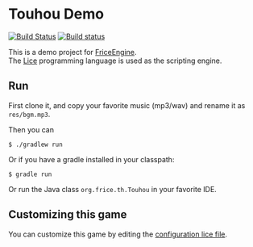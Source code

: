 # Touhou Demo

[![Build Status](https://travis-ci.org/ice1000/TouhouDemo.svg?branch=master)](https://travis-ci.org/ice1000/TouhouDemo)
[![Build status](https://ci.appveyor.com/api/projects/status/qkxsrw0c7l0fke9k/branch/master?svg=true)](https://ci.appveyor.com/project/ice1000/touhoudemo/branch/master)

This is a demo project for [FriceEngine](https://github.com/icela/FriceEngine). <br/>
The [Lice](https://github.com/lice-lang/lice-tiny) programming language is used as the scripting engine.

## Run

First clone it, and copy your favorite music (mp3/wav) and rename it as `res/bgm.mp3`.

Then you can

```shell
$ ./gradlew run
```

Or if you have a gradle installed in your classpath:

```shell
$ gradle run
```

Or run the Java class `org.frice.th.Touhou` in your favorite IDE.

## Customizing this game

You can customize this game by editing the [configuration lice file](./lice/init.lice).
